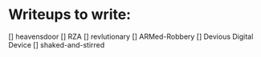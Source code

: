 # Writeups to write:

[] heavensdoor
[] RZA
[] revlutionary
[] ARMed-Robbery
[] Devious Digital Device
[] shaked-and-stirred

